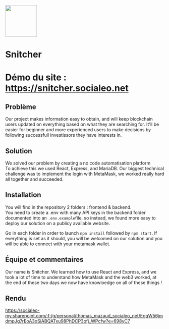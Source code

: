 <img src = 'https://github.com/socialeonet/HackatonStarton/blob/main/assets/logo.png?raw=true' width="100px"/>

# Snitcher
# Démo du site : https://snitcher.socialeo.net

## Problème
Our project makes information easy to obtain, and will keep blockchain users updated on everything based on what they are searching for. It'll be easier for beginner and more experienced users to make decisions by following successfull investissors they have interests in.

## Solution
We solved our problem by creating a no code automatisation platform <br />
To achieve this we used React, Express, and MariaDB. Our biggest technical challenge was to implement the login with MetaMask, we worked really hard all together and succeeded.

## Installation
You will find in the repository 2 folders : frontend & backend.<br />
You need to create a .env with many API keys in the backend folder documented into an `.env.example`file, so instead, we found more easy to deploy our solution on a publicy available website.<br />

Go in each folder in order to launch `npm install` followed by `npm start`.
If everything is set as it should, you will be welcomed on our solution and you will be able to connect with your metamask wallet.


## Équipe et commentaires
Our name is Snitcher. We learned how to use React and Express, and we took a lot of time to understand how MetaMask and the web3 worked, at the end of these two days we now have knowloedge on all of these things !

## Rendu
https://socialeo-my.sharepoint.com/:f:/g/personal/thomas_mazaud_socialeo_net/EgqW56jmdmpJg7rEoA3oSiABQATxu98PhDCP3ofj_WPcfw?e=698yC7
